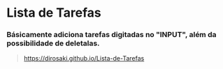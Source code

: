# Lista de Tarefas

### Básicamente adiciona tarefas digitadas no "INPUT", além da possibilidade de deletalas.

> https://dirosaki.github.io/Lista-de-Tarefas
